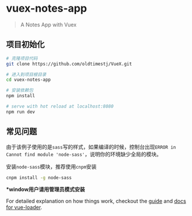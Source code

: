 # vuex-notes-app

> A Notes App with Vuex

## 项目初始化
``` bash
# 克隆项目代码
git clone https://github.com/oldtimestj/VueX.git

# 进入到项目根目录
cd vuex-notes-app

# 安装依赖包
npm install

# serve with hot reload at localhost:8080
npm run dev
```



## 常见问题

由于该例子使用的是`sass`写的样式，如果编译的时候，控制台出现`ERROR in Cannot find module 'node-sass'`，说明你的环境缺少全局的模块。

安装`node-sass`模块，推荐使用`cnpm`安装

``` bash
cnpm install -g node-sass									
```

**\*window用户请用管理员模式安装**

For detailed explanation on how things work, checkout the [guide](http://vuejs-templates.github.io/webpack/) and [docs for vue-loader](http://vuejs.github.io/vue-loader).
